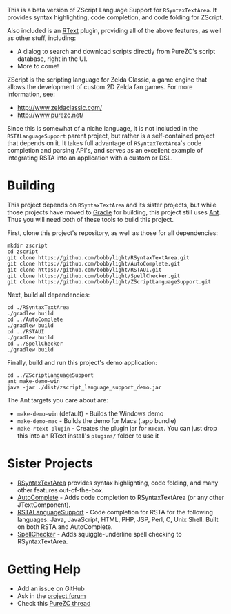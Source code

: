 This is a beta version of ZScript Language Support for `RSyntaxTextArea`.
It provides syntax highlighting, code completion, and code folding for ZScript.

Also included is an [RText](https://github.com/bobbylight/RText) plugin,
providing all of the above features, as well as other stuff, including:

* A dialog to search and download scripts directly from PureZC's script
  database, right in the UI.
* More to come!
   
ZScript is the scripting language for Zelda Classic, a game engine that allows
the development of custom 2D Zelda fan games.  For more information, see:

* http://www.zeldaclassic.com/
* http://www.purezc.net/

Since this is somewhat of a niche language, it is not included in the
`RSTALanguageSupport` parent project, but rather is a self-contained project
that depends on it.  It takes full advantage of `RSyntaxTextArea`'s code
completion and parsing API's, and serves as an excellent example of integrating
RSTA into an application with a custom or DSL.

# Building

This project depends on `RSyntaxTextArea` and its sister projects, but
while those projects have moved to [Gradle](https://gradle.org/) for building,
this project still uses [Ant](http://ant.apache.org/).  Thus you will need both
of these tools to build this project.

First, clone this project's repository, as well as those for all dependencies:

    mkdir zscript
    cd zscript
    git clone https://github.com/bobbylight/RSyntaxTextArea.git
    git clone https://github.com/bobbylight/AutoComplete.git
    git clone https://github.com/bobbylight/RSTAUI.git
    git clone https://github.com/bobbylight/SpellChecker.git
    git clone https://github.com/bobbylight/ZScriptLanguageSupport.git

Next, build all dependencies:

    cd ./RSyntaxTextArea
    ./gradlew build
    cd ../AutoComplete
    ./gradlew build
    cd ../RSTAUI
    ./gradlew build
    cd ../SpellChecker
    ./gradlew build

Finally, build and run this project's demo application:

    cd ../ZScriptLanguageSupport
    ant make-demo-win
    java -jar ./dist/zscript_language_support_demo.jar

The Ant targets you care about are:

* `make-demo-win` (default) - Builds the Windows demo
* `make-demo-mac` - Builds the demo for Macs (.app bundle)
* `make-rtext-plugin` - Creates the plugin jar for `RText`. You can just
   drop this into an RText install's `plugins/` folder to use it

# Sister Projects

* [RSyntaxTextArea](https://github.com/bobbylight/RSyntaxTextArea) provides syntax highlighting, code folding, and many other features out-of-the-box.
* [AutoComplete](https://github.com/bobbylight/AutoComplete) - Adds code completion to RSyntaxTextArea (or any other JTextComponent).
* [RSTALanguageSupport](https://github.com/bobbylight/RSTALanguageSupport) - Code completion for RSTA for the following languages: Java, JavaScript, HTML, PHP, JSP, Perl, C, Unix Shell.  Built on both RSTA and AutoComplete.
* [SpellChecker](https://github.com/bobbylight/SpellChecker) - Adds squiggle-underline spell checking to RSyntaxTextArea.

# Getting Help

* Add an issue on GitHub
* Ask in the [project forum](http://fifesoft.com/forum/)
* Check this [PureZC thread](http://www.purezc.net/forums/index.php?showtopic=55636)
